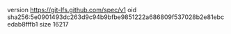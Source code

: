 version https://git-lfs.github.com/spec/v1
oid sha256:5e0901493dc263d9c94b9bfbe9851222a686809f537028b2e81ebcedab8fffb1
size 16217

